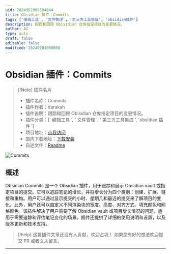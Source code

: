 ```yaml
---
uid: 2024052908594044
title: Obsidian 插件：Commits
tags: ['编辑工具', '文件管理', '第三方工具集成', 'obsidian插件']
description: 跟踪和回顾 Obisidian 仓库指定项目的变更情况。
author: AI
type: auto
draft: false
editable: false
modified: 20240101000000
---
```


# Obsidian 插件：Commits

> [!Note] 插件名片
> - 插件名称：Commits
> - 插件作者：darakah
> - 插件说明：跟踪和回顾 Obisidian 仓库指定项目的变更情况。
> - 插件分类：[' 编辑工具 ', ' 文件管理 ', ' 第三方工具集成 ', 'obsidian 插件 ']
> - 项目地址：[点我访问](https://github.com/Darakah/obsidian-commits)
> - 国内下载地址：[下载安装](https://pkmer.cn/products/plugin/pluginMarket/?obsidian-commits)
> - 自述文件：[Readme](https://ghproxy.net/https://raw.githubusercontent.com/Darakah/obsidian-commits/main/README.md)

![Commits](https://cdn.pkmer.cn/covers/obsidian-commits.PNG!pkmer)

## 概述

Obsidian Commits 是一个 Obsidian 插件，用于跟踪和展示 Obsidian vault 或指定项目的提交。它可以追踪笔记的增长，并将增长分为四个类别：创建、扩展、链接和重构。用户可以通过显示提交的小时、星期几和最近的提交来了解项目的变化。此外，用户还可以自定义不同渲染块的宽度、高度、对齐方式、填充颜色和网格颜色。该插件解决了用户需要了解 Obsidian vault 或项目增长情况的问题，适用于需要追踪和评估笔记变化的场景。插件还提供了详细的使用说明和设置，以及版本更新和技术支持。

> [!help]
> 这篇插件文章还没有人贡献，欢迎占坑！
> 如果您有好的想法欢迎提交 PR 或者文末留言。

---



